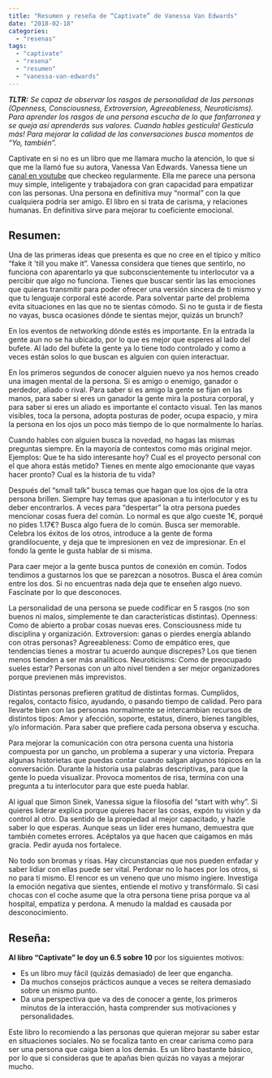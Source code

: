 ```yaml
---
title: "Resumen y reseña de “Captivate” de Vanessa Van Edwards"
date: "2018-02-18"
categories: 
  - "resenas"
tags: 
  - "captivate"
  - "resena"
  - "resumen"
  - "vanessa-van-edwards"
---
```


_**TLTR:** Se capaz de observar los rasgos de personalidad de las personas (Openness,_ _Consciousness, Extroversion, Agreeableness, Neuroticisms). Para aprender los rasgos de una persona escucha de lo que fanfarronea y se queja así aprenderás sus valores. Cuando hables gesticula! Gesticula más! Para mejorar la calidad de las conversaciones busca momentos de “Yo, también”._

Captivate en si no es un libro que me llamara mucho la atención, lo que si que me la llamó fue su autora, Vanessa Van Edwards. Vanessa tiene un [canal en youtube](https://www.youtube.com/channel/UCj9QBB4bNTv29f4oFIreNmw) que checkeo regularmente. Ella me parece una persona muy simple, inteligente y trabajadora con gran capacidad para empatizar con las personas. Una persona en definitiva muy “normal” con la que cualquiera podría ser amigo. El libro en si trata de carisma, y relaciones humanas. En definitiva sirve para mejorar tu coeficiente emocional.

## Resumen:

Una de las primeras ideas que presenta es que no cree en el típico y mítico “fake it 'till you make it”. Vanessa considera que tienes que sentirlo, no funciona con aparentarlo ya que subconscientemente tu interlocutor va a percibir que algo no funciona. Tienes que buscar sentir las las emociones que quieras transmitir para poder ofrecer una versión sincera de ti mismo y que tu lenguaje corporal esté acorde. Para solventar parte del problema evita situaciones en las que no te sientas cómodo. Si no te gusta ir de fiesta no vayas, busca ocasiones dónde te sientas mejor, quizás un brunch?

En los eventos de networking dónde estés es importante. En la entrada la gente aun no se ha ubicado, por lo que es mejor que esperes al lado del bufete. Al lado del bufete la gente ya lo tiene todo controlado y como a veces están solos lo que buscan es alguien con quien interactuar.

En los primeros segundos de conocer alguien nuevo ya nos hemos creado una imagen mental de la persona. Si es amigo o enemigo, ganador o perdedor, aliado o rival. Para saber si es amigo la gente se fijan en las manos, para saber si eres un ganador la gente mira la postura corporal, y para saber si eres un aliado es importante el contacto visual. Ten las manos visibles, toca la persona, adopta posturas de poder, ocupa espacio, y mira la persona en los ojos un poco más tiempo de lo que normalmente lo harías.

Cuando hables con alguien busca la novedad, no hagas las mismas preguntas siempre. En la mayoría de contextos como más original mejor. Ejemplos: Que te ha sido interesante hoy? Cual es el proyecto personal con el que ahora estás metido? Tienes en mente algo emocionante que vayas hacer pronto? Cual es la historia de tu vida?

Después del “small talk” busca temas que hagan que los ojos de la otra persona brillen. Siempre hay temas que apasionan a tu interlocutor y es tu deber encontrarlos. A veces para “despertar” la otra persona puedes mencionar cosas fuera del común. Lo normal es que algo cueste 1€, porqué no pides 1.17€? Busca algo fuera de lo común. Busca ser memorable. Celebra los éxitos de los otros, introduce a la gente de forma grandilocuente, y deja que te impresionen en vez de impresionar. En el fondo la gente le gusta hablar de si misma.

Para caer mejor a la gente busca puntos de conexión en común. Todos tendimos a gustarnos los que se parezcan a nosotros. Busca el área común entre los dos. Si no encuentras nada deja que te enseñen algo nuevo. Fascínate por lo que desconoces.

La personalidad de una persona se puede codificar en 5 rasgos (no son buenos ni malos, simplemente te dan características distintas). Openness: Como de abierto a probar cosas nuevas eres. Consciousness mide tu disciplina y organización. Extroversion: ganas o pierdes energía ablando con otras personas? Agreeableness: Como de empático eres, que tendencias tienes a mostrar tu acuerdo aunque discrepes? Los que tienen menos tienden a ser más analíticos. Neuroticisms: Como de preocupado sueles estar? Personas con un alto nivel tienden a ser mejor organizadores porque previenen más imprevistos.

Distintas personas prefieren gratitud de distintas formas. Cumplidos, regalos, contacto físico, ayudando, o pasando tiempo de calidad. Pero para llevarte bien con las personas normalmente se intercambian recursos de distintos tipos: Amor y afección, soporte, estatus, dinero, bienes tangibles, y/o información. Para saber que prefiere cada persona observa y escucha.

Para mejorar la comunicación con otra persona cuenta una historia compuesta por un gancho, un problema a superar y una victoria. Prepara algunas historietas que puedas contar cuando salgan algunos tópicos en la conversación. Durante la historia usa palabras descriptivas, para que la gente lo pueda visualizar. Provoca momentos de risa, termina con una pregunta a tu interlocutor para que este pueda hablar.

Al igual que Simon Sinek, Vanessa sigue la filosofía del “start with why”. Si quieres liderar explica porque quieres hacer las cosas, expón tu visión y da control al otro. Da sentido de la propiedad al mejor capacitado, y hazle saber lo que esperas. Aunque seas un líder eres humano, demuestra que también cometes errores. Acéptalos ya que hacen que caigamos en más gracia. Pedir ayuda nos fortalece.

No todo son bromas y risas. Hay circunstancias que nos pueden enfadar y saber lidiar con ellas puede ser vital. Perdonar no lo haces por los otros, si no para ti mismo. El rencor es un veneno que uno mismo ingiere. Investiga la emoción negativa que sientes, entiende el motivo y transfórmalo. Si casi chocas con el coche asume que la otra persona tiene prisa porque va al hospital, empatiza y perdona. A menudo la maldad es causada por desconocimiento.

## Reseña:

**Al libro “Captivate” le doy un 6.5 sobre 10** por los siguientes motivos:

- Es un libro muy fácil (quizás demasiado) de leer que engancha.
- Da muchos consejos prácticos aunque a veces se reitera demasiado sobre un mismo punto.
- Da una perspectiva que va des de conocer a gente, los primeros minutos de la interacción, hasta comprender sus motivaciones y personalidades.

Este libro lo recomiendo a las personas que quieran mejorar su saber estar en situaciones sociales. No se focaliza tanto en crear carisma como para ser una persona que caiga bien a los demás. Es un libro bastante básico, por lo que si consideras que te apañas bien quizás no vayas a mejorar mucho.
